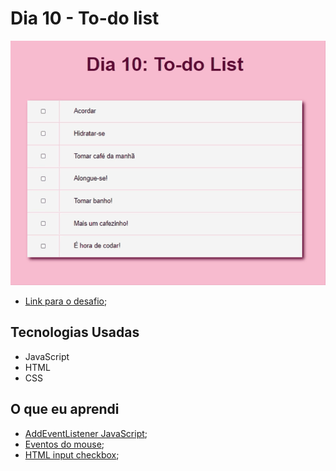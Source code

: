 # Dia 10 - To-do list

![To-do list](./captured.gif?raw=true "To-do list")

* [Link para o desafio](https://lizvidotti91.github.io/desafio-30-dias-js/Dia%2010/index.html); 

## Tecnologias Usadas

*   JavaScript
*   HTML
*   CSS

## O que eu aprendi

* [AddEventListener JavaScript](https://developer.mozilla.org/pt-BR/docs/Web/API/Element/addEventListener); 
* [Eventos do mouse](https://developer.mozilla.org/pt-BR/docs/Web/API/MouseEvent); 
* [HTML input checkbox](https://www.w3schools.com/tags/att_input_type_checkbox.asp); 
